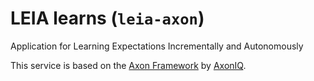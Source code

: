 # LEIA learns (`leia-axon`)
Application for Learning Expectations Incrementally and Autonomously

This service is based on the [Axon Framework](https://github.com/AxonFramework) by [AxonIQ](https://axoniq.io).
